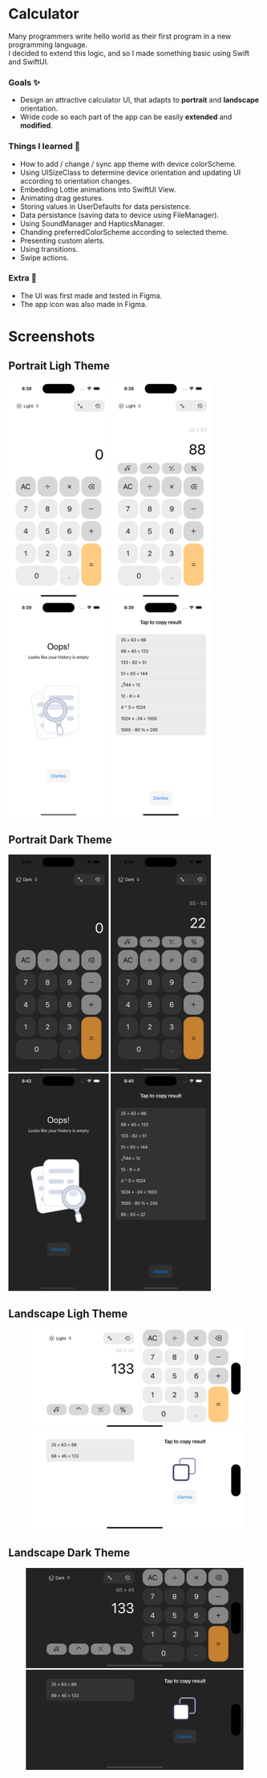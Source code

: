 # Calculator
Many programmers write hello world as their first program in a new programming language. <br />  I decided to extend this logic, and so I made something basic using Swift and SwiftUI.

### Goals ✨
- Design an attractive calculator UI, that adapts to **portrait** and **landscape** orientation.
- Wride code so each part of the app can be easily **extended** and **modified**. 

### Things I learned 🔭
- How to add / change / sync app theme with device colorScheme.
- Using UISizeClass to determine device orientation and updating UI according to orientation changes.
- Embedding Lottie animations into SwiftUI View.
- Animating drag gestures.
- Storing values in UserDefaults for data persistence.
- Data persistance (saving data to device using FileManager).
- Using SoundManager and HapticsManager.
- Chanding preferredColorScheme according to selected theme.
- Presenting custom alerts.
- Using transitions.
- Swipe actions.

### Extra 🤩
- The UI was first made and tested in Figma.
- The app icon was also made in Figma.

# Screenshots

## Portrait Ligh Theme
<p align="left">
<img src="https://github.com/maksim-mitrofanov/Calculator/blob/main/Screenshots/CALC_SCREEN_00001.png" width=200 height="auto">
<img src="https://github.com/maksim-mitrofanov/Calculator/blob/main/Screenshots/CALC_SCREEN_00002.png" width=200 height="auto">
<img src="https://github.com/maksim-mitrofanov/Calculator/blob/main/Screenshots/CALC_SCREEN_00003.png" width=200 height="auto">
<img src="https://github.com/maksim-mitrofanov/Calculator/blob/main/Screenshots/CALC_SCREEN_00004.png" width=200 height="auto">
</p>

## Portrait Dark Theme
<p align="left">
<img src="https://github.com/maksim-mitrofanov/Calculator/blob/main/Screenshots/CALC_SCREEN_00005.png" width=200 height="auto">
<img src="https://github.com/maksim-mitrofanov/Calculator/blob/main/Screenshots/CALC_SCREEN_00006.png" width=200 height="auto">
<img src="https://github.com/maksim-mitrofanov/Calculator/blob/main/Screenshots/CALC_SCREEN_00008.png" width=200 height="auto">
<img src="https://github.com/maksim-mitrofanov/Calculator/blob/main/Screenshots/CALC_SCREEN_00007.png" width=200 height="auto">
</p>

## Landscape Ligh Theme
<p align="center">
<img src="https://github.com/maksim-mitrofanov/Calculator/blob/main/Screenshots/CALC_SCREEN_00009.png" width="auto" height=200>
<img src="https://github.com/maksim-mitrofanov/Calculator/blob/main/Screenshots/CALC_SCREEN_00011.png" width="auto" height=200>
</p>

## Landscape Dark Theme
<p align="center">
<img src="https://github.com/maksim-mitrofanov/Calculator/blob/main/Screenshots/CALC_SCREEN_00010.png" width="auto" height=200>
<img src="https://github.com/maksim-mitrofanov/Calculator/blob/main/Screenshots/CALC_SCREEN_00012.png" width="auto" height=200>
</p>
